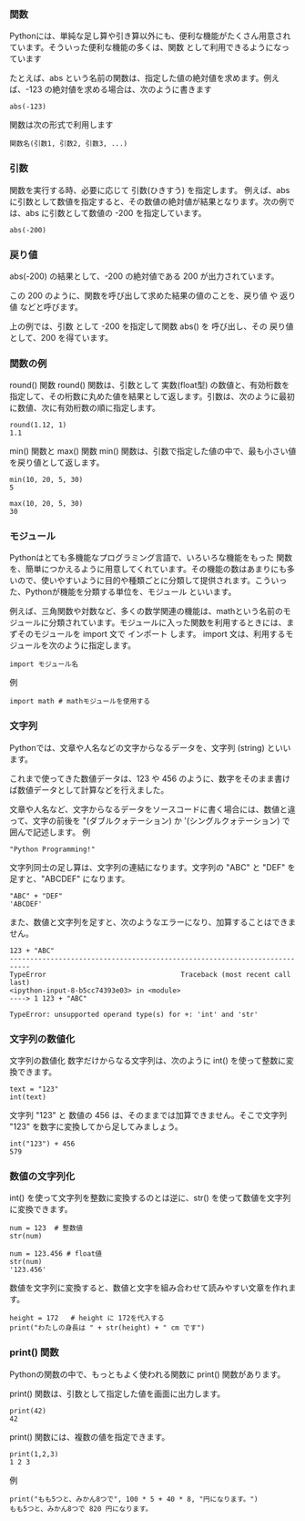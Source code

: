 ### 関数
Pythonには、単純な足し算や引き算以外にも、便利な機能がたくさん用意されています。そういった便利な機能の多くは、関数 として利用できるようになっています

たとえば、abs という名前の関数は、指定した値の絶対値を求めます。例えば、-123 の絶対値を求める場合は、次のように書きます
```
abs(-123)
```
関数は次の形式で利用します
```
関数名(引数1, 引数2, 引数3, ...)
```

### 引数
関数を実行する時、必要に応じて 引数(ひきすう) を指定します。 例えば、abs に引数として数値を指定すると、その数値の絶対値が結果となります。次の例では、abs に引数として数値の -200 を指定しています。
```
abs(-200)
```

### 戻り値
abs(-200) の結果として、-200 の絶対値である 200 が出力されています。

この 200 のように、関数を呼び出して求めた結果の値のことを、戻り値 や 返り値 などと呼びます。

上の例では、引数 として -200 を指定して関数 abs() を 呼び出し、その 戻り値 として、200 を得ています。

### 関数の例
round() 関数
round() 関数は、引数として 実数(float型) の数値と、有効桁数を指定して、その桁数に丸めた値を結果として返します。引数は、次のように最初に数値、次に有効桁数の順に指定します。
```
round(1.12, 1)
1.1
```

min() 関数と max() 関数
min() 関数は、引数で指定した値の中で、最も小さい値を戻り値として返します。
```
min(10, 20, 5, 30)
5

max(10, 20, 5, 30)
30
```
### モジュール
Pythonはとても多機能なプログラミング言語で、いろいろな機能をもった 関数 を、簡単につかえるように用意してくれています。その機能の数はあまりにも多いので、使いやすいように目的や種類ごとに分類して提供されます。こういった、Pythonが機能を分類する単位を、モジュール といいます。

例えば、三角関数や対数など、多くの数学関連の機能は、mathという名前のモジュールに分類されています。モジュールに入った関数を利用するときには、まずそのモジュールを import 文で インポート します。
import 文は、利用するモジュールを次のように指定します。
```
import モジュール名
```
例
```
import math # mathモジュールを使用する
```

### 文字列
Pythonでは、文章や人名などの文字からなるデータを、文字列 (string) といいます。

これまで使ってきた数値データは、123 や 456 のように、数字をそのまま書けば数値データとして計算などを行えました。

文章や人名など、文字からなるデータをソースコードに書く場合には、数値と違って、文字の前後を "(ダブルクォテーション) か '(シングルクォテーション) で囲んで記述します。
例
```
"Python Programming!"
```

文字列同士の足し算は、文字列の連結になります。文字列の "ABC" と "DEF" を足すと、"ABCDEF" になります。
```
"ABC" + "DEF"
'ABCDEF'
```
また、数値と文字列を足すと、次のようなエラーになり、加算することはできません。
```
123 + "ABC"
---------------------------------------------------------------------------
TypeError                                 Traceback (most recent call last)
<ipython-input-8-b5cc74393e03> in <module>
----> 1 123 + "ABC"

TypeError: unsupported operand type(s) for +: 'int' and 'str'
```

### 文字列の数値化
文字列の数値化
数字だけからなる文字列は、次のように int() を使って整数に変換できます。
```
text = "123"
int(text)
```
文字列 "123" と 数値の 456 は、そのままでは加算できません。そこで文字列 "123" を数字に変換してから足してみましょう。
```
int("123") + 456
579
```

### 数値の文字列化
int() を使って文字列を整数に変換するのとは逆に、str() を使って数値を文字列に変換できます。
```
num = 123  # 整数値
str(num)
```

```
num = 123.456 # float値
str(num)
'123.456'
```
数値を文字列に変換すると、数値と文字を組み合わせて読みやすい文章を作れます。
```
height = 172   # height に 172を代入する
print("わたしの身長は " + str(height) + " cm です")
```

### print() 関数
Pythonの関数の中で、もっともよく使われる関数に print() 関数があります。

print() 関数は、引数として指定した値を画面に出力します。
```
print(42)
42
```
print() 関数には、複数の値を指定できます。
```
print(1,2,3)
1 2 3
```
例
```
print("もも5つと、みかん8つで", 100 * 5 + 40 * 8, "円になります。")
もも5つと、みかん8つで 820 円になります。
```
